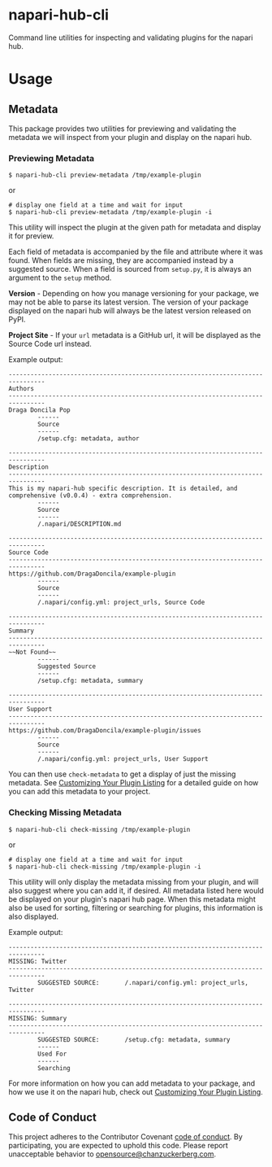 # napari-hub-cli

Command line utilities for inspecting and validating plugins for the napari hub.

# Usage

## Metadata

This package provides two utilities for previewing and validating the metadata we 
will inspect from your plugin and display on the napari hub. 

### Previewing Metadata

```
$ napari-hub-cli preview-metadata /tmp/example-plugin
```

or

```
# display one field at a time and wait for input
$ napari-hub-cli preview-metadata /tmp/example-plugin -i
```

This utility will inspect the plugin at the given path for metadata and display it for preview.

Each field of metadata is accompanied by the file and attribute where it was found.
When fields are missing, they are accompanied instead by a suggested source.
When a field is sourced from `setup.py`, it is always an argument to the `setup` method.

**Version** - Depending on how you manage versioning for your package, we may not be able to
parse its latest version. The version of your package displayed on
the napari hub will always be the latest version released on PyPI.

**Project Site** - If your `url` metadata is a GitHub url, it will be displayed as the
Source Code url instead.

Example output:

```
--------------------------------------------------------------------------------
Authors
--------------------------------------------------------------------------------
Draga Doncila Pop
        ------
        Source
        ------
        /setup.cfg: metadata, author

--------------------------------------------------------------------------------
Description
--------------------------------------------------------------------------------
This is my napari-hub specific description. It is detailed, and comprehensive (v0.0.4) - extra comprehension.
        ------
        Source
        ------
        /.napari/DESCRIPTION.md

--------------------------------------------------------------------------------
Source Code
--------------------------------------------------------------------------------
https://github.com/DragaDoncila/example-plugin
        ------
        Source
        ------
        /.napari/config.yml: project_urls, Source Code

--------------------------------------------------------------------------------
Summary
--------------------------------------------------------------------------------
~~Not Found~~
        ------
        Suggested Source
        ------
        /setup.cfg: metadata, summary

--------------------------------------------------------------------------------
User Support
--------------------------------------------------------------------------------
https://github.com/DragaDoncila/example-plugin/issues
        ------
        Source
        ------
        /.napari/config.yml: project_urls, User Support
```

You can then use `check-metadata` to get a display of just the missing metadata. 
See [Customizing Your Plugin Listing](https://github.com/chanzuckerberg/napari-hub/blob/main/docs/customizing-plugin-listing.md) for a detailed guide on how you can add this metadata
to your project.

### Checking Missing Metadata

```
$ napari-hub-cli check-missing /tmp/example-plugin
```
or
```
# display one field at a time and wait for input
$ napari-hub-cli check-missing /tmp/example-plugin -i
```

This utility will only display the metadata missing from your plugin, and will also suggest where you can add it, if desired.
All metadata listed here would be displayed on your plugin's napari hub page. When this metadata might also be used
for sorting, filtering or searching for plugins, this information is also displayed.

Example output:

```
--------------------------------------------------------------------------------
MISSING: Twitter
--------------------------------------------------------------------------------
        SUGGESTED SOURCE:       /.napari/config.yml: project_urls, Twitter

--------------------------------------------------------------------------------
MISSING: Summary
--------------------------------------------------------------------------------
        SUGGESTED SOURCE:       /setup.cfg: metadata, summary
        ------
        Used For
        ------
        Searching

```

For more information on how you can add metadata to your package, and how we use it on the napari hub, check out [Customizing Your Plugin Listing](https://github.com/chanzuckerberg/napari-hub/blob/main/docs/customizing-plugin-listing.md).

## Code of Conduct

This project adheres to the Contributor Covenant [code of conduct](https://github.com/chanzuckerberg/.github/blob/master/CODE_OF_CONDUCT.md). By participating, you are expected to uphold this code. Please report unacceptable behavior to [opensource@chanzuckerberg.com](mailto:opensource@chanzuckerberg.com).
